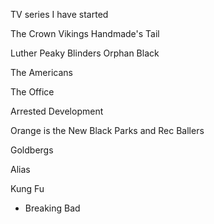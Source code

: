 TV series I have started


The Crown
Vikings
Handmade's Tail


Luther
Peaky Blinders
Orphan Black

The Americans

The Office

Arrested Development

Orange is the New Black
Parks and Rec
Ballers

Goldbergs

Alias

Kung Fu

* Breaking Bad


